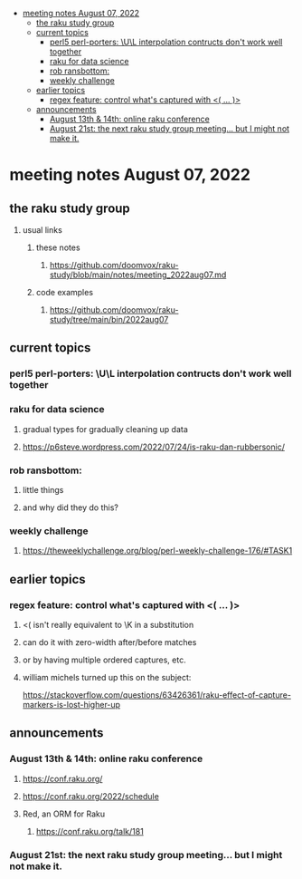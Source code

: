 - [meeting notes August 07, 2022](#orge9d2483)
  - [the raku study group](#orge49c757)
  - [current topics](#org0c04001)
    - [perl5 perl-porters: \U\L interpolation contructs don't work well together](#org1c544b3)
    - [raku for data science](#orga7c3a32)
    - [rob ransbottom:](#orgc14eaa5)
    - [weekly challenge](#org45b430d)
  - [earlier topics](#org8b49404)
    - [regex feature: control what's captured with <( &#x2026; )>](#org274bb0f)
  - [announcements](#orge60b0d1)
    - [August 13th & 14th: online raku conference](#org183185a)
    - [August 21st: the next raku study group meeting&#x2026; but I might not make it.](#orgacdfb20)


<a id="orge9d2483"></a>

# meeting notes August 07, 2022


<a id="orge49c757"></a>

## the raku study group

1.  usual links

    1.  these notes
    
        1.  <https://github.com/doomvox/raku-study/blob/main/notes/meeting_2022aug07.md>
    
    2.  code examples
    
        1.  <https://github.com/doomvox/raku-study/tree/main/bin/2022aug07>


<a id="org0c04001"></a>

## current topics


<a id="org1c544b3"></a>

### perl5 perl-porters: \U\L interpolation contructs don't work well together


<a id="orga7c3a32"></a>

### raku for data science

1.  gradual types for gradually cleaning up data

2.  <https://p6steve.wordpress.com/2022/07/24/is-raku-dan-rubbersonic/>


<a id="orgc14eaa5"></a>

### rob ransbottom:

1.  little things

2.  and why did they do this?


<a id="org45b430d"></a>

### weekly challenge

1.  <https://theweeklychallenge.org/blog/perl-weekly-challenge-176/#TASK1>


<a id="org8b49404"></a>

## earlier topics


<a id="org274bb0f"></a>

### regex feature: control what's captured with <( &#x2026; )>

1.  <( isn't really equivalent to \K in a substitution

2.  can do it with zero-width after/before matches

3.  or by having multiple ordered captures, etc.

4.  william michels turned up this on the subject:

    <https://stackoverflow.com/questions/63426361/raku-effect-of-capture-markers-is-lost-higher-up>


<a id="orge60b0d1"></a>

## announcements


<a id="org183185a"></a>

### August 13th & 14th: online raku conference

1.  <https://conf.raku.org/>

2.  <https://conf.raku.org/2022/schedule>

3.  Red, an ORM for Raku

    1.  <https://conf.raku.org/talk/181>


<a id="orgacdfb20"></a>

### August 21st: the next raku study group meeting&#x2026; but I might not make it.
